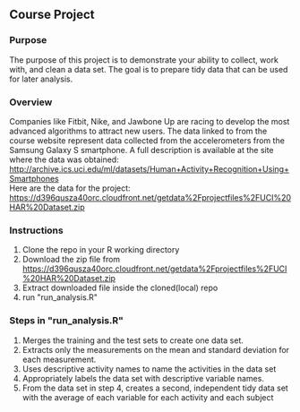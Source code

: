 ## Course Project

### Purpose

The purpose of this project is to demonstrate your ability to collect, work with, and clean a data set.
The goal is to prepare tidy data that can be used for later analysis.

### Overview 

Companies like Fitbit, Nike, and Jawbone Up are racing to develop the most advanced algorithms to attract new users. The data linked to from the course website represent data collected from the accelerometers from the Samsung Galaxy S smartphone. A full description is available at the site where the data was obtained:<br/>
http://archive.ics.uci.edu/ml/datasets/Human+Activity+Recognition+Using+Smartphones<br/>
Here are the data for the project:<br/>
https://d396qusza40orc.cloudfront.net/getdata%2Fprojectfiles%2FUCI%20HAR%20Dataset.zip

### Instructions

1. Clone the repo in your R working directory
2. Download the zip file from <br/>https://d396qusza40orc.cloudfront.net/getdata%2Fprojectfiles%2FUCI%20HAR%20Dataset.zip
3. Extract downloaded file inside the cloned(local) repo 
4. run "run_analysis.R"

### Steps in "run_analysis.R"

1. Merges the training and the test sets to create one data set.
2. Extracts only the measurements on the mean and standard deviation for each measurement.
3. Uses descriptive activity names to name the activities in the data set
4. Appropriately labels the data set with descriptive variable names.
5. From the data set in step 4, creates a second, independent tidy data set with the average of each variable for each activity and each subject



